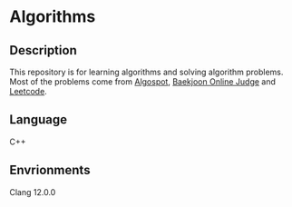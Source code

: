 Algorithms
==========================
## Description
This repository is for learning algorithms and solving algorithm problems. Most of the problems come from [Algospot](https://www.algospot.com/), [Baekjoon Online Judge](https://www.acmicpc.net/) and [Leetcode](https://leetcode.com/).

## Language
C++

## Envrionments
Clang 12.0.0